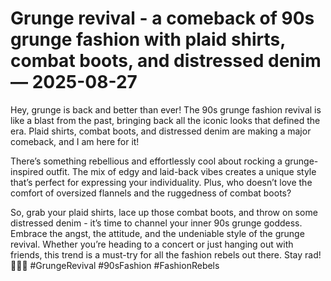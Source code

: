 # Grunge revival - a comeback of 90s grunge fashion with plaid shirts, combat boots, and distressed denim — 2025-08-27

Hey, grunge is back and better than ever! The 90s grunge fashion revival is like a blast from the past, bringing back all the iconic looks that defined the era. Plaid shirts, combat boots, and distressed denim are making a major comeback, and I am here for it!

There’s something rebellious and effortlessly cool about rocking a grunge-inspired outfit. The mix of edgy and laid-back vibes creates a unique style that’s perfect for expressing your individuality. Plus, who doesn’t love the comfort of oversized flannels and the ruggedness of combat boots?

So, grab your plaid shirts, lace up those combat boots, and throw on some distressed denim - it’s time to channel your inner 90s grunge goddess. Embrace the angst, the attitude, and the undeniable style of the grunge revival. Whether you’re heading to a concert or just hanging out with friends, this trend is a must-try for all the fashion rebels out there. Stay rad! 🤘🏼✨ #GrungeRevival #90sFashion #FashionRebels